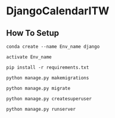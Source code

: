 # DjangoCalendarITW

## How To Setup
```
conda create --name Env_name django
```
```
activate Env_name
```
```
pip install -r requirements.txt
```
```
python manage.py makemigrations
```
```
python manage.py migrate
```
```
python manage.py createsuperuser
```
```
python manage.py runserver
```
